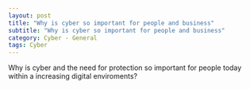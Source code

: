 ```yaml
---
layout: post
title: "Why is cyber so important for people and business"
subtitle: "Why is cyber so important for people and business"
category: Cyber - General
tags: Cyber
---
```

Why is cyber and the need for protection so important for people today within a increasing digital enviroments?
